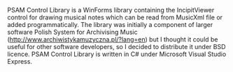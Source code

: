 PSAM Control Library is a WinForms library containing the IncipitViewer control for drawing musical notes which can be read from MusicXml file or added programmatically. The library was initially a component of larger software Polish System for Archivising Music (http://www.archiwistykamuzyczna.pl/?lang=en) but I thought it could be useful for other software developers, so I decided to distribute it under BSD licence. PSAM Control Library is written in C# under Microsoft Visual Studio Express.